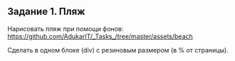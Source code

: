## Задание 1. Пляж

Нарисовать пляж при помощи фонов: https://github.com/AdukarIT/_Tasks_/tree/master/assets/beach

Сделать в одном блоке (div) с резиновым размером (в % от страницы).

